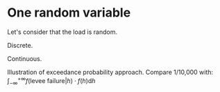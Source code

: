 # One random variable

Let's consider that the load is random.

Discrete.

Continuous.

Illustration of exceedance probability approach. Compare 1/10,000 with:  
$\int_{-\infty}^{+\infty}f(\text{levee failure}|h)\cdot f(h) \text{d}h$